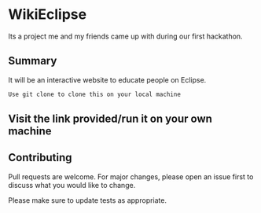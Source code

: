 # WikiEclipse
Its a project me and my friends came up with during our first hackathon.

## Summary

It will be an interactive website to educate people on Eclipse.

```bash
Use git clone to clone this on your local machine
```

## Visit the link provided/run it on your own machine

## Contributing

Pull requests are welcome. For major changes, please open an issue first
to discuss what you would like to change.

Please make sure to update tests as appropriate.
